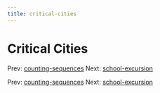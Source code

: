 ```yaml
---
title: critical-cities
---
```




# Critical Cities

Prev:
[counting-sequences](counting-sequences.md)
Next: [school-excursion](school-excursion.md)

Prev:
[counting-sequences](counting-sequences.md)
Next: [school-excursion](school-excursion.md)
